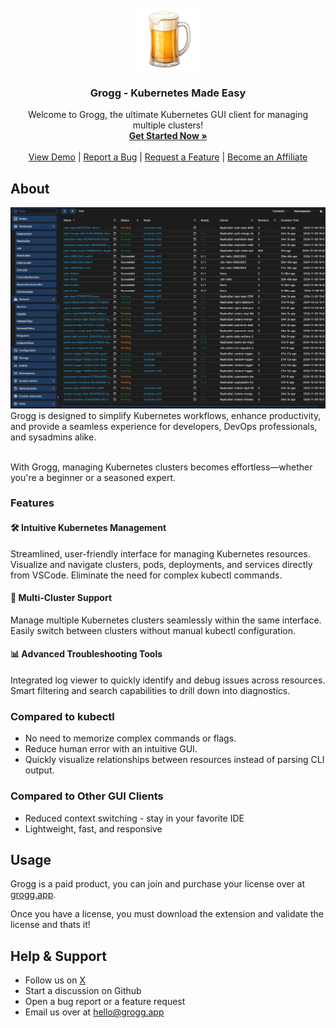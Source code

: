 <br/>
<div align="center">
<a href="https://grogg.app">
<img src="./img/logo.png" alt="Logo" width="100" height="100">
</a>
<h3 align="center">Grogg - Kubernetes Made Easy
</h3>
<p align="center">
Welcome to Grogg, the ultimate Kubernetes GUI client for managing multiple clusters!
<br/>
<a href="https://grogg.app/"><strong>Get Started Now »</strong></a>
<br/>
<br/>
<a href="https://youtu.be/w19awlqFUUU?si=Vi8Tgv-Kcn7QZzUB/">View Demo</a> |
<a href="https://github.com/groggapp/groggapp/issues/new?template=bug_report.yaml">Report a Bug</a> |
<a href="https://github.com/groggapp/groggapp/issues/new?template=feature_request.yaml">Request a Feature</a> |
<a href="https://grogg.app/affiliates">Become an Affiliate</a>
</p>
</div>

## About

![Product Screenshot](./img/dashboard.webp)
<br/>
Grogg is designed to simplify Kubernetes workflows, enhance productivity, and provide a seamless experience for developers, DevOps professionals, and sysadmins alike.
<br/>
<br/>

With Grogg, managing Kubernetes clusters becomes effortless—whether you're a beginner or a seasoned expert.

### Features

#### 🛠️ Intuitive Kubernetes Management

Streamlined, user-friendly interface for managing Kubernetes resources.
Visualize and navigate clusters, pods, deployments, and services directly from VSCode.
Eliminate the need for complex kubectl commands.

#### 🔑 Multi-Cluster Support

Manage multiple Kubernetes clusters seamlessly within the same interface.
Easily switch between clusters without manual kubectl configuration.

#### 📊 Advanced Troubleshooting Tools

Integrated log viewer to quickly identify and debug issues across resources.
Smart filtering and search capabilities to drill down into diagnostics.

### Compared to kubectl

- No need to memorize complex commands or flags.
- Reduce human error with an intuitive GUI.
- Quickly visualize relationships between resources instead of parsing CLI output.

### Compared to Other GUI Clients

- Reduced context switching - stay in your favorite IDE
- Lightweight, fast, and responsive

## Usage

Grogg is a paid product, you can join and purchase your license over at [grogg.app](https://grogg.app).

Once you have a license, you must download the extension and validate the license and thats it!

## Help & Support

- Follow us on [X](https://x.com/groggapp)
- Start a discussion on Github
- Open a bug report or a feature request
- Email us over at hello@grogg.app
